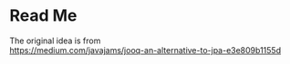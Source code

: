 # Read Me

The original idea is from  
https://medium.com/javajams/jooq-an-alternative-to-jpa-e3e809b1155d
